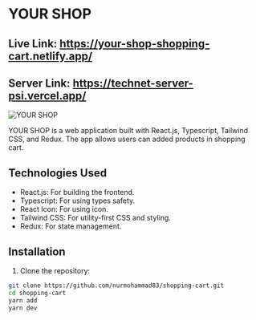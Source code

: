 #  YOUR SHOP

## Live Link: https://your-shop-shopping-cart.netlify.app/
## Server Link: https://technet-server-psi.vercel.app/

![YOUR SHOP](https://res.cloudinary.com/dyy4n4fmh/image/upload/v1693925209/Screenshot_187_e0qmrv.png)

YOUR SHOP is a web application built with React.js, Typescript, Tailwind CSS, and Redux. The app allows users can added products in shopping cart.

## Technologies Used

- React.js: For building the frontend.
- Typescript: For using types safety.
- React Icon: For using icon.
- Tailwind CSS: For utility-first CSS and styling.
- Redux: For state management.

## Installation

1. Clone the repository:

```bash
git clone https://github.com/nurmohammad83/shopping-cart.git
cd shopping-cart
yarn add
yarn dev